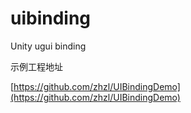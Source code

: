 # uibinding
Unity ugui binding

示例工程地址

[https://github.com/zhzl/UIBindingDemo](https://github.com/zhzl/UIBindingDemo)